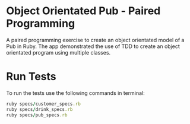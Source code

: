 # Object Orientated Pub - Paired Programming
A paired programming exercise to create an object orientated model of a Pub in Ruby. The app demonstrated the use of TDD
to create an object orientated program using multiple classes.

# Run Tests
To run the tests use the following commands in terminal:
```Ruby
ruby specs/customer_specs.rb
ruby specs/drink_specs.rb
ruby specs/pub_specs.rb
```

